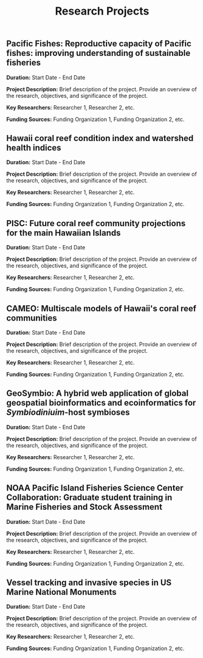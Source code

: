 <!DOCTYPE html>
<html lang="en">
<head>
  <meta charset="UTF-8">
  <meta name="viewport" content="width=device-width, initial-scale=1.0">
  <title>Research</title>
  <link rel="stylesheet" href="research.css">
</head>
<body>

  <header>
    <h1>Research Projects</h1>
  </header>


<main>
    <!-- Project 1 -->
    <section class="research-project" id="project1">
        <h2>Pacific Fishes: Reproductive capacity of Pacific fishes: improving understanding of sustainable fisheries</h2>
        <p><strong>Duration:</strong> Start Date - End Date</p>
        <p><strong>Project Description:</strong> Brief description of the project. Provide an overview of the research, objectives, and significance of the project.</p>
        <p><strong>Key Researchers:</strong> Researcher 1, Researcher 2, etc.</p>
        <p><strong>Funding Sources:</strong> Funding Organization 1, Funding Organization 2, etc.</p>
    </section>
    <!-- Project 2 -->
    <section class="research-project" id="project2">
        <h2>Hawaii coral reef condition index and watershed health indices</h2>
        <p><strong>Duration:</strong> Start Date - End Date</p>
        <p><strong>Project Description:</strong> Brief description of the project. Provide an overview of the research, objectives, and significance of the project.</p>
        <p><strong>Key Researchers:</strong> Researcher 1, Researcher 2, etc.</p>
        <p><strong>Funding Sources:</strong> Funding Organization 1, Funding Organization 2, etc.</p>
    </section>
    <!-- Project 3 -->
    <section class="research-project" id="project3">
        <h2>PISC: Future coral reef community projections for the main Hawaiian Islands</h2>
        <p><strong>Duration:</strong> Start Date - End Date</p>
        <p><strong>Project Description:</strong> Brief description of the project. Provide an overview of the research, objectives, and significance of the project.</p>
        <p><strong>Key Researchers:</strong> Researcher 1, Researcher 2, etc.</p>
        <p><strong>Funding Sources:</strong> Funding Organization 1, Funding Organization 2, etc.</p>
    </section>
    <!-- Project 4 -->
    <section class="research-project" id="project4">
        <h2>CAMEO: Multiscale models of Hawaii's coral reef communities</h2>
        <p><strong>Duration:</strong> Start Date - End Date</p>
        <p><strong>Project Description:</strong> Brief description of the project. Provide an overview of the research, objectives, and significance of the project.</p>
        <p><strong>Key Researchers:</strong> Researcher 1, Researcher 2, etc.</p>
        <p><strong>Funding Sources:</strong> Funding Organization 1, Funding Organization 2, etc.</p>
    </section>
    <!-- Project 5 -->
    <section class="research-project" id="project5">
        <h2>GeoSymbio: A hybrid web application of global geospatial bioinformatics and ecoinformatics for <em>Symbiodiniuim</em>-host symbioses</h2>
        <p><strong>Duration:</strong> Start Date - End Date</p>
        <p><strong>Project Description:</strong> Brief description of the project. Provide an overview of the research, objectives, and significance of the project.</p>
        <p><strong>Key Researchers:</strong> Researcher 1, Researcher 2, etc.</p>
        <p><strong>Funding Sources:</strong> Funding Organization 1, Funding Organization 2, etc.</p>
    </section>
    <!-- Project 6 -->
    <section class="research-project" id="project6">
        <h2>NOAA Pacific Island Fisheries Science Center Collaboration: Graduate student training in Marine Fisheries and Stock Assessment</h2>
        <p><strong>Duration:</strong> Start Date - End Date</p>
        <p><strong>Project Description:</strong> Brief description of the project. Provide an overview of the research, objectives, and significance of the project.</p>
        <p><strong>Key Researchers:</strong> Researcher 1, Researcher 2, etc.</p>
        <p><strong>Funding Sources:</strong> Funding Organization 1, Funding Organization 2, etc.</p>
    </section>
    <!-- Project 7 -->
    <section class="research-project" id="project7">
        <h2>Vessel tracking and invasive species in US Marine National Monuments</h2>
        <p><strong>Duration:</strong> Start Date - End Date</p>
        <p><strong>Project Description:</strong> Brief description of the project. Provide an overview of the research, objectives, and significance of the project.</p>
        <p><strong>Key Researchers:</strong> Researcher 1, Researcher 2, etc.</p>
        <p><strong>Funding Sources:</strong> Funding Organization 1, Funding Organization 2, etc.</p>
    </section>
</main>
